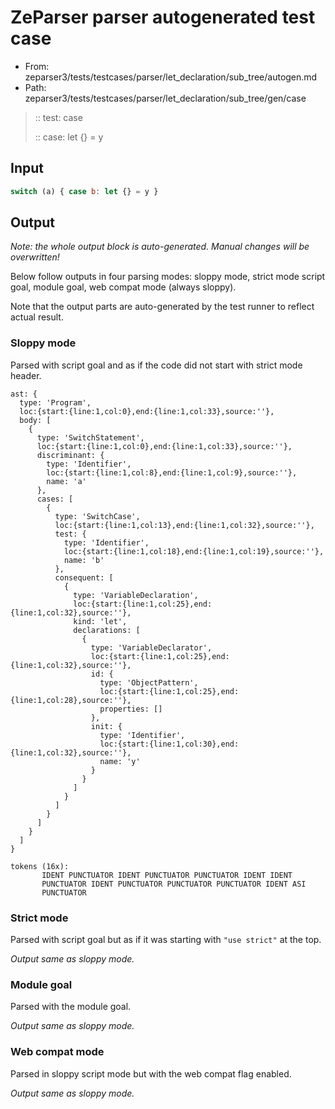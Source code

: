 # ZeParser parser autogenerated test case

- From: zeparser3/tests/testcases/parser/let_declaration/sub_tree/autogen.md
- Path: zeparser3/tests/testcases/parser/let_declaration/sub_tree/gen/case

> :: test: case
>
> :: case: let {} = y

## Input


`````js
switch (a) { case b: let {} = y }
`````

## Output

_Note: the whole output block is auto-generated. Manual changes will be overwritten!_

Below follow outputs in four parsing modes: sloppy mode, strict mode script goal, module goal, web compat mode (always sloppy).

Note that the output parts are auto-generated by the test runner to reflect actual result.

### Sloppy mode

Parsed with script goal and as if the code did not start with strict mode header.

`````
ast: {
  type: 'Program',
  loc:{start:{line:1,col:0},end:{line:1,col:33},source:''},
  body: [
    {
      type: 'SwitchStatement',
      loc:{start:{line:1,col:0},end:{line:1,col:33},source:''},
      discriminant: {
        type: 'Identifier',
        loc:{start:{line:1,col:8},end:{line:1,col:9},source:''},
        name: 'a'
      },
      cases: [
        {
          type: 'SwitchCase',
          loc:{start:{line:1,col:13},end:{line:1,col:32},source:''},
          test: {
            type: 'Identifier',
            loc:{start:{line:1,col:18},end:{line:1,col:19},source:''},
            name: 'b'
          },
          consequent: [
            {
              type: 'VariableDeclaration',
              loc:{start:{line:1,col:25},end:{line:1,col:32},source:''},
              kind: 'let',
              declarations: [
                {
                  type: 'VariableDeclarator',
                  loc:{start:{line:1,col:25},end:{line:1,col:32},source:''},
                  id: {
                    type: 'ObjectPattern',
                    loc:{start:{line:1,col:25},end:{line:1,col:28},source:''},
                    properties: []
                  },
                  init: {
                    type: 'Identifier',
                    loc:{start:{line:1,col:30},end:{line:1,col:32},source:''},
                    name: 'y'
                  }
                }
              ]
            }
          ]
        }
      ]
    }
  ]
}

tokens (16x):
       IDENT PUNCTUATOR IDENT PUNCTUATOR PUNCTUATOR IDENT IDENT
       PUNCTUATOR IDENT PUNCTUATOR PUNCTUATOR PUNCTUATOR IDENT ASI
       PUNCTUATOR
`````

### Strict mode

Parsed with script goal but as if it was starting with `"use strict"` at the top.

_Output same as sloppy mode._

### Module goal

Parsed with the module goal.

_Output same as sloppy mode._

### Web compat mode

Parsed in sloppy script mode but with the web compat flag enabled.

_Output same as sloppy mode._
